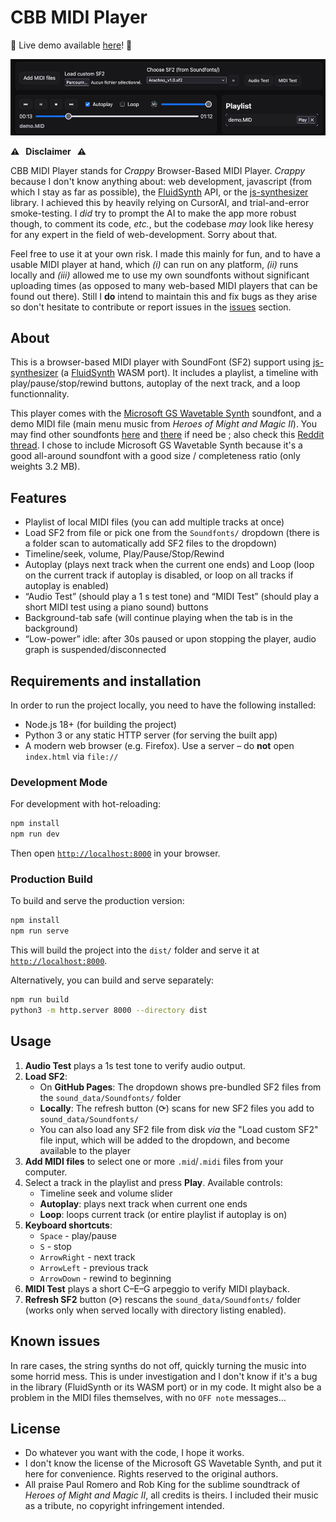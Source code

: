 # CBB MIDI Player

🎵 Live demo available [here](https://e-dervieux.github.io/CBB_MIDI_Player/)! 🎵

![image.png](assets/player_pic.png)

**⚠️   Disclaimer   ⚠️**

CBB MIDI Player stands for *Crappy* Browser-Based MIDI Player. *Crappy* because I don't know anything about: web development, javascript (from which I stay as far as possible), the [FluidSynth](https://www.fluidsynth.org/) API, or the [js-synthesizer](https://github.com/jet2jet/js-synthesizer/tree/main) library. I achieved this by heavily relying on CursorAI, and trial-and-error smoke-testing. I *did* try to prompt the AI to make the app more robust though, to comment its code, *etc.*, but the codebase *may* look like heresy for any expert in the field of web-development. Sorry about that.

Feel free to use it at your own risk. I made this mainly for fun, and to have a usable MIDI player at hand, which *(i)* can run on any platform, *(ii)* runs locally and *(iii)* allowed me to use my own soundfonts without significant uploading times (as opposed to many web-based MIDI players that can be found out there). Still I **do** intend to maintain this and fix bugs as they arise so don't hesitate to contribute or report issues in the [issues](https://github.com/e-dervieux/CBB_MIDI_Player/issues) section.


## About

This is a browser-based MIDI player with SoundFont (SF2) support using [js-synthesizer](https://github.com/jet2jet/js-synthesizer/tree/main) (a [FluidSynth](https://www.fluidsynth.org/) WASM port). It includes a playlist, a timeline with play/pause/stop/rewind buttons, autoplay of the next track, and a loop functionnality.

This player comes with the [Microsoft GS Wavetable Synth](https://web.archive.org/web/20250616150719/https://midis.fandom.com/wiki/Microsoft_GS_Wavetable_Synth) soundfont, and a demo MIDI file (main menu music from *Heroes of Might and Magic II*). You may find other soundfonts [here](https://github.com/bratpeki/soundfonts) and [there](https://github.com/ad-si/awesome-soundfonts) if need be ; also check this [Reddit thread](https://www.reddit.com/r/midi/comments/pmh94q/whats_the_best_allaround_soundfont/). I chose to include Microsoft GS Wavetable Synth because it's a good all-around soundfont with a good size / completeness ratio (only weights 3.2 MB).

## Features
- Playlist of local MIDI files (you can add multiple tracks at once)
- Load SF2 from file or pick one from the `Soundfonts/` dropdown (there is a folder scan to automatically add SF2 files to the dropdown)
- Timeline/seek, volume, Play/Pause/Stop/Rewind
- Autoplay (plays next track when the current one ends) and Loop (loop on the current track if autoplay is disabled, or loop on all tracks if autoplay is enabled)
- “Audio Test” (should play a 1 s test tone) and “MIDI Test” (should play a short MIDI test using a piano sound) buttons
- Background-tab safe (will continue playing when the tab is in the background)
- “Low-power” idle: after 30s paused or upon stopping the player, audio graph is suspended/disconnected

## Requirements and installation

In order to run the project locally, you need to have the following installed:

  - Node.js 18+ (for building the project)
  - Python 3 or any static HTTP server (for serving the built app)
  - A modern web browser (e.g. Firefox). Use a server – do **not** open `index.html` via `file://`
  
### Development Mode

For development with hot-reloading:

```bash
npm install
npm run dev
```

Then open [`http://localhost:8000`](http://localhost:8000) in your browser.

### Production Build

To build and serve the production version:

```bash
npm install
npm run serve
```

This will build the project into the `dist/` folder and serve it at [`http://localhost:8000`](http://localhost:8000).

Alternatively, you can build and serve separately:

```bash
npm run build
python3 -m http.server 8000 --directory dist
```

## Usage

1. **Audio Test** plays a 1s test tone to verify audio output.
2. **Load SF2**: 
   - On **GitHub Pages**: The dropdown shows pre-bundled SF2 files from the `sound_data/Soundfonts/` folder
   - **Locally**: The refresh button (⟳) scans for new SF2 files you add to `sound_data/Soundfonts/`
   - You can also load any SF2 file from disk *via* the "Load custom SF2" file input, which will be added to the dropdown, and become available to the player
3. **Add MIDI files** to select one or more `.mid`/`.midi` files from your computer.
4. Select a track in the playlist and press **Play**. Available controls:
   - Timeline seek and volume slider
   - **Autoplay**: plays next track when current one ends
   - **Loop**: loops current track (or entire playlist if autoplay is on)
5. **Keyboard shortcuts**:
   - `Space` - play/pause
   - `S` - stop
   - `ArrowRight` - next track
   - `ArrowLeft` - previous track
   - `ArrowDown` - rewind to beginning
6. **MIDI Test** plays a short C–E–G arpeggio to verify MIDI playback.
7. **Refresh SF2** button (⟳) rescans the `sound_data/Soundfonts/` folder (works only when served locally with directory listing enabled).

## Known issues

In rare cases, the string synths do not off, quickly turning the music into some horrid mess. This is under investigation and I don't know if it's a bug in the library (FluidSynth or its WASM port) or in my code. It might also be a problem in the MIDI files themselves, with no `OFF note` messages...

## License

  - Do whatever you want with the code, I hope it works.
  - I don't know the license of the Microsoft GS Wavetable Synth, and put it here for convenience. Rights reserved to the original authors.
  - All praise Paul Romero and Rob King for the sublime soundtrack of *Heroes of Might and Magic II*, all credits is theirs. I included their music as a tribute, no copyright infringement intended.
